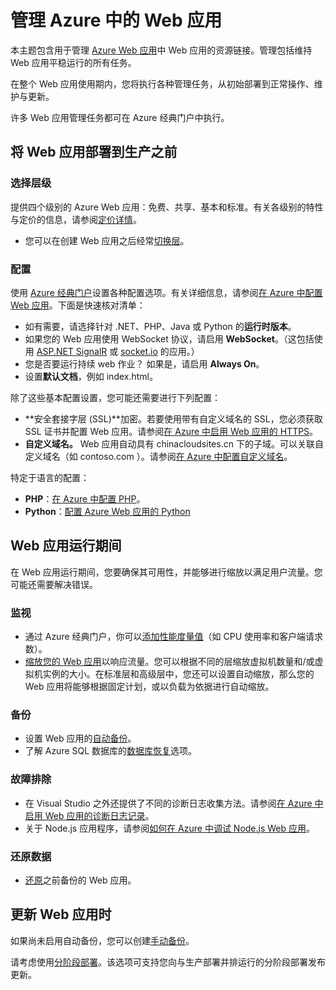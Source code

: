<properties 
	pageTitle="管理 Azure 中的 Web 应用" 
	description="用于管理 Azure 中 Web 应用的资源链接。" 
	services="app-service\web" 
	documentationCenter="" 
	authors="erikre" 
	manager="wpickett" 
	editor=""/>

<tags
	ms.service="app-service-web"
	ms.date="04/27/2016"
	wacn.date="06/29/2016"/>

# 管理 Azure 中的 Web 应用

本主题包含用于管理 [Azure Web 应用](/documentation/services/web-sites/)中 Web 应用的资源链接。管理包括维持 Web 应用平稳运行的所有任务。

在整个 Web 应用使用期内，您将执行各种管理任务，从初始部署到正常操作、维护与更新。

许多 Web 应用管理任务都可在 Azure 经典门户中执行。

## 将 Web 应用部署到生产之前

### 选择层级

提供四个级别的 Azure Web 应用：免费、共享、基本和标准。有关各级别的特性与定价的信息，请参阅[定价详情](/home/features/web-site/#price)。

- 您可以在创建 Web 应用之后经常[切换层](/documentation/articles/web-sites-scale)。

### 配置

使用 [Azure 经典门户](https://manage.windowsazure.cn/)设置各种配置选项。有关详细信息，请参阅[在 Azure 中配置 Web 应用](/documentation/articles/web-sites-configure)。下面是快速核对清单：

- 如有需要，请选择针对 .NET、PHP、Java 或 Python 的**运行时版本**。
- 如果您的 Web 应用使用 WebSocket 协议，请启用 **WebSocket**。（这包括使用 [ASP.NET SignalR](http://www.asp.net/signalr) 或 [socket.io](/documentation/articles/web-sites-nodejs-chat-app-socketio) 的应用。）
- 您是否要运行持续 web 作业？ 如果是，请启用 **Always On**。
- 设置**默认文档**，例如 index.html。

除了这些基本配置设置，您可能还需要进行下列配置：

- **安全套接字层 (SSL)**加密。若要使用带有自定义域名的 SSL，您必须获取 SSL 证书并配置 Web 应用。请参阅[在 Azure 中启用 Web 应用的 HTTPS](/documentation/articles/web-sites-configure-ssl-certificate)。
- **自定义域名。** Web 应用自动具有 chinacloudsites.cn 下的子域。可以关联自定义域名（如 contoso.com ）。请参阅[在 Azure 中配置自定义域名](/documentation/articles/web-sites-custom-domain-name)。

特定于语言的配置：

- **PHP**：[在 Azure 中配置 PHP](/documentation/articles/web-sites-php-configure)。
- **Python**：[配置 Azure Web 应用的 Python](/documentation/articles/web-sites-python-configure)


## Web 应用运行期间

在 Web 应用运行期间，您要确保其可用性，并能够进行缩放以满足用户流量。您可能还需要解决错误。

### 监视

- 通过 Azure 经典门户，你可以[添加性能度量值](/documentation/articles/web-sites-monitor)（如 CPU 使用率和客户端请求数）。
- [缩放您的 Web 应用](/documentation/articles/web-sites-scale)以响应流量。您可以根据不同的层缩放虚拟机数量和/或虚拟机实例的大小。在标准层和高级层中，您还可以设置自动缩放，那么您的 Web 应用将能够根据固定计划，或以负载为依据进行自动缩放。  
 
### 备份

- 设置 Web 应用的[自动备份](/documentation/articles/web-sites-backup)。
- 了解 Azure SQL 数据库的[数据库恢复](/documentation/articles/sql-database-business-continuity/)选项。

### 故障排除

- 在 Visual Studio 之外还提供了不同的诊断日志收集方法。请参阅[在 Azure 中启用 Web 应用的诊断日志记录](/documentation/articles/web-sites-enable-diagnostic-log)。
- 关于 Node.js 应用程序，请参阅[如何在 Azure 中调试 Node.js Web 应用](/documentation/articles/web-sites-nodejs-debug)。

### 还原数据

- [还原](/documentation/articles/web-sites-restore)之前备份的 Web 应用。


## 更新 Web 应用时

如果尚未启用自动备份，您可以创建[手动备份](/documentation/articles/web-sites-backup)。

请考虑使用[分阶段部署](/documentation/articles/web-sites-staged-publishing)。该选项可支持您向与生产部署并排运行的分阶段部署发布更新。

<!-- Anchors. -->


[Before you deploy your site to production]: #before-you-deploy-your-site-to-production
[While your website is running]: #while-your-website-is-running
[When you update your website]: #when-you-update-your-website

  

<!---HONumber=Mooncake_1207_2015-->